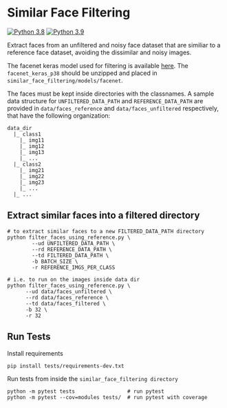 # Similar Face Filtering

[![Python 3.8](https://img.shields.io/badge/python-3.8-green.svg)](https://www.python.org/downloads/release/python-380/)
[![Python 3.9](https://img.shields.io/badge/python-3.9-green.svg)](https://www.python.org/downloads/release/python-390/)

Extract faces from an unfiltered and noisy face dataset that are similiar to a reference face dataset, avoiding the dissimilar and noisy images.

The facenet keras model used for filtering is available [here](https://drive.google.com/drive/folders/1juZ6vj9eUUdam-RtH36nTdzBnoinsWcy?usp=sharing). The `facenet_keras_p38` should be unzipped and placed in `similar_face_filtering/models/facenet`.

The faces must be kept inside directories with the classnames. A sample data structure for `UNFILTERED_DATA_PATH` and `REFERENCE_DATA_PATH` are provided in `data/faces_reference` and `data/faces_unfiltered` respectively, that have the following organization:

    data_dir
      |_ class1
        |_ img11
        |_ img12
        |_ img13
        |_ ...
      |_ class2
        |_ img21
        |_ img22
        |_ img23
        |_ ...
      |_ ...

## Extract similar faces into a filtered directory

```shell
# to extract similar faces to a new FILTERED_DATA_PATH directory
python filter_faces_using_reference.py \
        --ud UNFILTERED_DATA_PATH \
        --rd REFERENCE_DATA_PATH \
        --td FILTERED_DATA_PATH \
        -b BATCH_SIZE \
        -r REFERENCE_IMGS_PER_CLASS

# i.e. to run on the images inside data dir
python filter_faces_using_reference.py \
      --ud data/faces_unfiltered \
      --rd data/faces_reference \
      --td data/faces_filtered \
      -b 32 \
      -r 32
```

## Run Tests

Install requirements

```shell
pip install tests/requirements-dev.txt
```

Run tests from inside the `similar_face_filtering directory`

```shell
python -m pytest tests                 # run pytest
python -m pytest --cov=modules tests/  # run pytest with coverage
```
